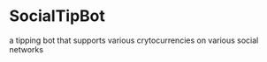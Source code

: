 SocialTipBot
============

a tipping bot that supports various crytocurrencies on various social networks
